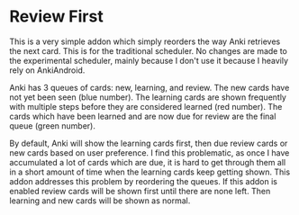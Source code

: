 Review First
============

This is a very simple addon which simply reorders the way Anki retrieves the next card. This is for the traditional scheduler.
No changes are made to the experimental scheduler, mainly because I don't use it because I heavily rely on AnkiAndroid.

Anki has 3 queues of cards: new, learning, and review. The new cards have not yet been seen (blue number). The learning cards
are shown frequently with multiple steps before they are considered learned (red number). The cards which have been learned
and are now due for review are the final queue (green number).

By default, Anki will show the learning cards first, then due review cards or new cards based on user preference. I find this problematic,
as once I have accumulated a lot of cards which are due, it is hard to get through them all in a short amount of time
when the learning cards keep getting shown. This addon addresses this problem by reordering the queues. If this addon is enabled
review cards will be shown first until there are none left. Then
learning and new cards will be shown as normal.